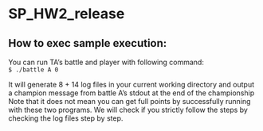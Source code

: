 # SP_HW2_release

## How to exec sample execution:
You can run TA’s battle and player with following command:  
`$ ./battle A 0`  

It will generate 8 + 14 log files in your current working directory and output a  champion message from battle A’s stdout at the end of the championship
Note that it does not mean you can get full points by successfully running with these two programs. We will check if you strictly follow the steps by checking the log files step by step.
